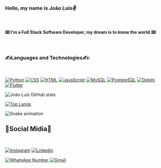 ### Hello, my name is João Luis✌️

<br>

#### ⌨️ I'm a Full Stack Software Developer, my dream is to know the world.⌨️

<br>

### ✍️Languages and Technologies✍️: 

<br>

[![Python](https://img.shields.io/badge/Python-3776AB?style=for-the-badge&logo=python&logoColor=white)](https://www.python.org/)
[![CSS](https://img.shields.io/badge/CSS3-1572B6?style=for-the-badge&logo=css3&logoColor=white)](https://www.w3schools.com/css/)
[![HTML](https://img.shields.io/badge/HTML5-E34F26?style=for-the-badge&logo=html5&logoColor=white)](https://pt.wikipedia.org/wiki/HTML5)
[![JavaScript](https://img.shields.io/badge/-JavaScript-black?logo=javascript&style=for-the-badge&logoWidth=20)](https://developer.mozilla.org/pt-BR/docs/Web/JavaScript)
[![MySQL](https://img.shields.io/badge/MySQL-00000F?style=for-the-badge&logo=mysql&logoColor=white)](https://www.mysql.com/)
[![PostgreSQL](https://img.shields.io/badge/PostgreSQL-316192?style=for-the-badge&logo=postgresql&logoColor=white)](https://www.postgresql.org/)
[![Delphi](https://img.shields.io/badge/-Delphi-CA4245?logo=delphi&style=for-the-badge&logoWidth=20)](https://www.embarcadero.com/br/products/delphi)
[![Flutter](https://img.shields.io/badge/-Flutter-blue?logo=flutter&style=for-the-badge&logoWidth=20)](https://flutter.dev/)

![João Luís GitHub stats](https://github-readme-stats.vercel.app/api?username=JoaoLuis45&show_icons=true&theme=dracula)

[![Top Langs](https://github-readme-stats.vercel.app/api/top-langs/?username=JoaoLuis45&hide_progress=true)](https://github.com/anuraghazra/github-readme-stats)

![Snake animation](https://github.com/Danielaretakis/Danielaretakis/blob/output/github-contribution-grid-snake.svg)

## 📱Social Midia📱

<br>

[![Instagram](https://img.shields.io/badge/Instagram-E4405F?style=for-the-badge&logo=instagram&logoColor=white)](https://www.instagram.com/joaoluis_ramos/)
[![Linkedin](https://img.shields.io/badge/LinkedIn-0077B5?style=for-the-badge&logo=linkedin&logoColor=white)](https://www.linkedin.com/in/jo%C3%A3o-lu%C3%ADs-427486208/)
<div style="display: inline_block">
    <abbr title="(81)9 9794-7843"><img align="center" alt="WhatsApp Number" src="https://img.shields.io/badge/WhatsApp-25D366?style=for-the-badge&logo=whatsapp&logoColor=white">
    </abbr>
    <abbr title="joaoluisramos45@gmail.com"><img align="center" alt="Gmail" src="https://img.shields.io/badge/Gmail-D14836?style=for-the-badge&logo=gmail&logoColor=white">
    </abbr>
</div>
